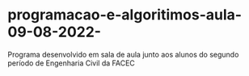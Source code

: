# programacao-e-algoritimos-aula-09-08-2022-
Programa desenvolvido em sala de aula junto aos alunos do segundo período de Engenharia Civil da FACEC
